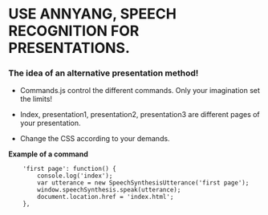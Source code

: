 
<h1>USE ANNYANG, SPEECH RECOGNITION FOR PRESENTATIONS.</h1>


<h3>The idea of an alternative presentation method! </h3>


- Commands.js control the different commands. Only your imagination set the limits!

- Index, presentation1, presentation2, presentation3 are different pages of your presentation. 

- Change the CSS according to your demands.

<b>Example of a command</b>
    
		'first page': function() {
			console.log('index');
			var utterance = new SpeechSynthesisUtterance('first page');
			window.speechSynthesis.speak(utterance);
			document.location.href = 'index.html';
		},
     

